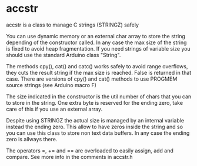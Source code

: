 # accstr
accstr is a class to manage C strings (STRINGZ) safely

You can use dynamic memory or an external char array to store the string
depending of the constructor called. In any case the max size of the string
is fixed to avoid heap fragmentation. If you need strings of variable size
you should use the standard Arduino class "String".

The methods cpy(), cat() and catc() works safely to avoid range overflows,
they cuts the result string if the max size is reached. False is returned
in that case. There are versions of cpy() and cat() methods to use PROGMEM
source strings (see Arduino macro F)

The size indicated in the constructor is the util number of chars that you
can to store in the string. One extra byte is reserved for the ending zero,
take care of this if you use an external array.  

Despite using STRINGZ the actual size is managed by an internal variable
instead the ending zero. This allow to have zeros inside the string and so
you can use this class to store non text data buffers. In any case the
ending zero is allways there.

The operators =, += and == are overloaded to easily assign, add and compare.
See more info in the comments in accstr.h
